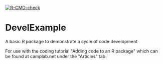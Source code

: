 [![R-CMD-check](https://github.com/campbio/DevelExample/workflows/R-CMD-check/badge.svg)](https://github.com/campbio/DevelExample/actions)

# DevelExample
A basic R package to demonstrate a cycle of code development

For use with the coding tutorial "Adding code to an R package" which can be found at camplab.net under the "Articles" tab.
